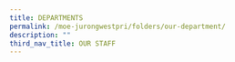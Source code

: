 ```yaml
---
title: DEPARTMENTS
permalink: /moe-jurongwestpri/folders/our-department/
description: ""
third_nav_title: OUR STAFF
---
```


